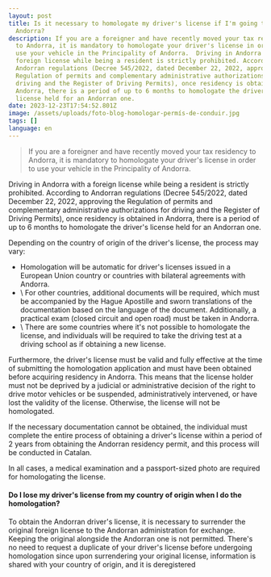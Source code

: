 ```yaml
---
layout: post
title: Is it necessary to homologate my driver's license if I'm going to live in
  Andorra?
description: If you are a foreigner and have recently moved your tax residency
  to Andorra, it is mandatory to homologate your driver's license in order to
  use your vehicle in the Principality of Andorra.  Driving in Andorra with a
  foreign license while being a resident is strictly prohibited. According to
  Andorran regulations (Decree 545/2022, dated December 22, 2022, approving the
  Regulation of permits and complementary administrative authorizations for
  driving and the Register of Driving Permits), once residency is obtained in
  Andorra, there is a period of up to 6 months to homologate the driver's
  license held for an Andorran one.
date: 2023-12-23T17:54:52.801Z
image: /assets/uploads/foto-blog-homologar-permís-de-conduir.jpg
tags: []
language: en
---
```

> If you are a foreigner and have recently moved your tax residency to Andorra, it is mandatory to homologate your driver's license in order to use your vehicle in the Principality of Andorra.

Driving in Andorra with a foreign license while being a resident is strictly prohibited. According to Andorran regulations (Decree 545/2022, dated December 22, 2022, approving the Regulation of permits and complementary administrative authorizations for driving and the Register of Driving Permits), once residency is obtained in Andorra, there is a period of up to 6 months to homologate the driver's license held for an Andorran one.

Depending on the country of origin of the driver's license, the process may vary:

* Homologation will be automatic for driver's licenses issued in a European Union country or countries with bilateral agreements with Andorra.
* \    For other countries, additional documents will be required, which must be accompanied by the Hague Apostille and sworn translations of the documentation based on the language of the document. Additionally, a practical exam (closed circuit and open road) must be taken in Andorra.
* \    There are some countries where it's not possible to homologate the license, and individuals will be required to take the driving test at a driving school as if obtaining a new license.

Furthermore, the driver's license must be valid and fully effective at the time of submitting the homologation application and must have been obtained before acquiring residency in Andorra. This means that the license holder must not be deprived by a judicial or administrative decision of the right to drive motor vehicles or be suspended, administratively intervened, or have lost the validity of the license. Otherwise, the license will not be homologated.

If the necessary documentation cannot be obtained, the individual must complete the entire process of obtaining a driver's license within a period of 2 years from obtaining the Andorran residency permit, and this process will be conducted in Catalan.

In all cases, a medical examination and a passport-sized photo are required for homologating the license.

#### Do I lose my driver's license from my country of origin when I do the homologation?

To obtain the Andorran driver's license, it is necessary to surrender the original foreign license to the Andorran administration for exchange. Keeping the original alongside the Andorran one is not permitted. There's no need to request a duplicate of your driver's license before undergoing homologation since upon surrendering your original license, information is shared with your country of origin, and it is deregistered
